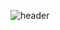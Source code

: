 ![header](https://capsule-render.vercel.app/api?type=soft&color=0:aea4e3,100:d3ffe8&height=300&section=header&text=Simon&fontSize=90&animation=fadeIn)
